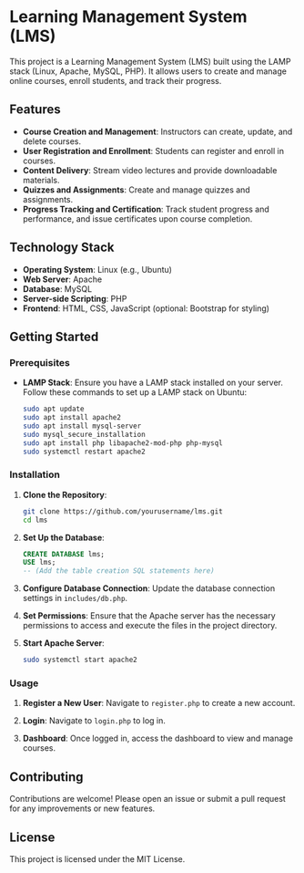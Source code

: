 
# Learning Management System (LMS)

This project is a Learning Management System (LMS) built using the LAMP stack (Linux, Apache, MySQL, PHP). It allows users to create and manage online courses, enroll students, and track their progress.

## Features

- **Course Creation and Management**: Instructors can create, update, and delete courses.
- **User Registration and Enrollment**: Students can register and enroll in courses.
- **Content Delivery**: Stream video lectures and provide downloadable materials.
- **Quizzes and Assignments**: Create and manage quizzes and assignments.
- **Progress Tracking and Certification**: Track student progress and performance, and issue certificates upon course completion.

## Technology Stack

- **Operating System**: Linux (e.g., Ubuntu)
- **Web Server**: Apache
- **Database**: MySQL
- **Server-side Scripting**: PHP
- **Frontend**: HTML, CSS, JavaScript (optional: Bootstrap for styling)

## Getting Started

### Prerequisites

- **LAMP Stack**: Ensure you have a LAMP stack installed on your server. Follow these commands to set up a LAMP stack on Ubuntu:

  ```bash
  sudo apt update
  sudo apt install apache2
  sudo apt install mysql-server
  sudo mysql_secure_installation
  sudo apt install php libapache2-mod-php php-mysql
  sudo systemctl restart apache2
  ```

### Installation

1. **Clone the Repository**: 
   
   ```bash
   git clone https://github.com/yourusername/lms.git
   cd lms
   ```

2. **Set Up the Database**:
   
   ```sql
   CREATE DATABASE lms;
   USE lms;
   -- (Add the table creation SQL statements here)
   ```

3. **Configure Database Connection**: Update the database connection settings in `includes/db.php`.

4. **Set Permissions**: Ensure that the Apache server has the necessary permissions to access and execute the files in the project directory.

5. **Start Apache Server**: 

   ```bash
   sudo systemctl start apache2
   ```

### Usage

1. **Register a New User**: Navigate to `register.php` to create a new account.

2. **Login**: Navigate to `login.php` to log in.

3. **Dashboard**: Once logged in, access the dashboard to view and manage courses.

## Contributing

Contributions are welcome! Please open an issue or submit a pull request for any improvements or new features.

## License

This project is licensed under the MIT License.
